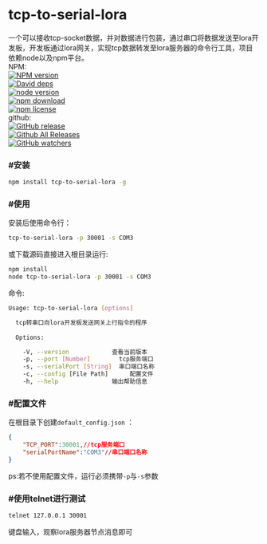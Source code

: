 # tcp-to-serial-lora

一个可以接收tcp-socket数据，并对数据进行包装，通过串口将数据发送至lora开发板，开发板通过lora网关，实现tcp数据转发至lora服务器的命令行工具，项目依赖node以及npm平台。    
NPM:    
[![NPM version][npm-image]][npm-url]    
[![David deps][david-image]][david-url]    
[![node version][node-image]][node-url]    
[![npm download][download-image]][download-url]    
[![npm license][license-image]][download-url]   
github:    
[![GitHub release](https://img.shields.io/github/release/HobaiRiku/tcp-to-serial-lora.svg?style=flat-square)](https://github.com/HobaiRiku/tcp-to-serial-lora/releases)    
[![Github All Releases](https://img.shields.io/github/downloads/HobaiRiku/tcp-to-serial-lora/total.svg?style=flat-square)](https://github.com/HobaiRiku/tcp-to-serial-lora)    
[![GitHub watchers](https://img.shields.io/github/watchers/HobaiRiku/tcp-to-serial-lora.svg?style=social&label=Watch)](https://github.com/HobaiRiku/tcp-to-serial-lora)    


[npm-image]: https://img.shields.io/npm/v/tcp-to-serial-lora.svg?style=flat-square
[npm-url]: https://npmjs.org/package/tcp-to-serial-lora
[travis-image]: https://img.shields.io/travis/HobaiRiku/tcp-to-serial-lora.svg?style=flat-square
[travis-url]: https://travis-ci.org/HobaiRiku/tcp-to-serial-lora
[coveralls-image]: https://img.shields.io/coveralls/HobaiRiku/tcp-to-serial-lora.svg?style=flat-square
[coveralls-url]: https://coveralls.io/r/HobaiRiku/tcp-to-serial-lora?branch=master
[david-image]: https://img.shields.io/david/HobaiRiku/tcp-to-serial-lora.svg?style=flat-square
[david-url]: https://david-dm.org/HobaiRiku/tcp-to-serial-lora
[node-image]: https://img.shields.io/badge/node.js-%3E=_8.4-green.svg?style=flat-square
[node-url]: http://nodejs.org/download/
[download-image]: https://img.shields.io/npm/dm/tcp-to-serial-lora.svg?style=flat-square
[download-url]: https://npmjs.org/package/tcp-to-serial-lora
[license-image]: https://img.shields.io/npm/l/tcp-to-serial-lora.svg?style=flat-square

### #安装

```bash
npm install tcp-to-serial-lora -g
```

### #使用

安装后使用命令行：

```bash
tcp-to-serial-lora -p 30001 -s COM3
```

或下载源码直接进入根目录运行:

```bash
npm install
node tcp-to-serial-lora -p 30001 -s COM3
```

命令:

```bash
Usage: tcp-to-serial-lora [options]

  tcp转串口向lora开发板发送网关上行指令的程序
  
  Options:

    -V, --version            查看当前版本
    -p, --port [Number]        tcp服务端口
    -s, --serialPort [String]  串口端口名称
    -c, --config [File Path]      配置文件
    -h, --help               输出帮助信息
```

### #配置文件

在根目录下创建`default_config.json` ：

```json
{
    "TCP_PORT":30001,//tcp服务端口
    "serialPortName":"COM3"//串口端口名称
}
```

ps:若不使用配置文件，运行必须携带`-p`与`-s`参数

### #使用telnet进行测试

```bash
telnet 127.0.0.1 30001
```

键盘输入，观察lora服务器节点消息即可